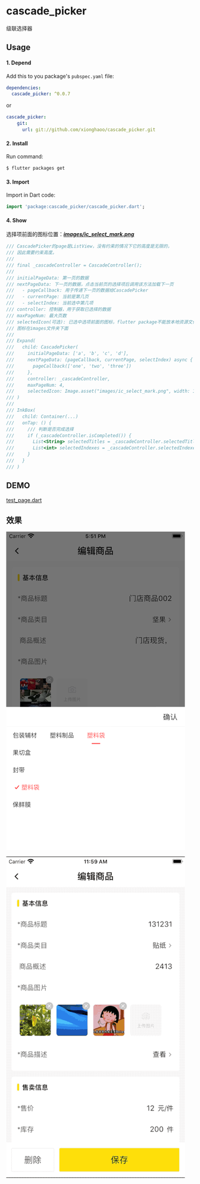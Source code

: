 # cascade_picker

级联选择器

## Usage

#### 1\. Depend

Add this to you package's `pubspec.yaml` file:

```yaml
dependencies:
  cascade_picker: ^0.0.7
```

or

```yaml
cascade_picker:
    git:
      url: git://github.com/xionghaoo/cascade_picker.git
```

#### 2\. Install

Run command:

```bash
$ flutter packages get
```

#### 3\. Import

Import in Dart code:

```dart
import 'package:cascade_picker/cascade_picker.dart';
```

#### 4\. Show

选择项前面的图标位置：[***images/ic_select_mark.png***][3]

```dart
/// CascadePicker的page是ListView，没有约束的情况下它的高度是无限的，
/// 因此需要约束高度。
///
/// final _cascadeController = CascadeController();
///
/// initialPageData: 第一页的数据
/// nextPageData: 下一页的数据，点击当前页的选择项后调用该方法加载下一页
///   - pageCallback: 用于传递下一页的数据给CascadePicker
///   - currentPage: 当前是第几页
///   - selectIndex: 当前选中第几项
/// controller: 控制器，用于获取已选择的数据
/// maxPageNum: 最大页数
/// selectedIcon(可选): 已选中选项前面的图标，flutter package不能放本地资源文件，因此需要从外部传入，
/// 图标在images文件夹下面
///
/// Expand(
///   child: CascadePicker(
///     initialPageData: ['a', 'b', 'c', 'd'],
///     nextPageData: (pageCallback, currentPage, selectIndex) async {
///       pageCallback(['one', 'two', 'three'])
///     },
///     controller: _cascadeController,
///     maxPageNum: 4,
///     selectedIcon: Image.asset("images/ic_select_mark.png", width: 10, height: 10, color: Colors.redAccent,),
/// )
///
/// InkBox(
///   child: Container(...)
///   onTap: () {
///     /// 判断是否完成选择
///     if (_cascadeController.isCompleted()) {
///       List<String> selectedTitles = _cascadeController.selectedTitles;
///       List<int> selectedIndexes = _cascadeController.selectedIndexes;
///     }
///   }
/// )
```

## DEMO

[test_page.dart][4]

## 效果

![Demo 1][1]

![demo 2][2]

[1]:https://github.com/xionghaoo/assets/blob/master/cascade_picker_1.png?raw=true
[2]:https://github.com/xionghaoo/assets/blob/master/cascade_picker_2.gif?raw=true
[3]:https://github.com/xionghaoo/cascade_picker/blob/master/images/ic_select_mark.png?raw=true
[4]:https://github.com/xionghaoo/cascade_picker/blob/master/demo/test_page.dart